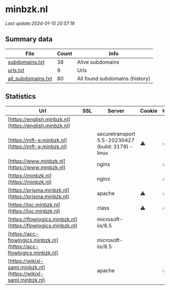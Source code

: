 # minbzk.nl
*Last update:2024-01-10 20:57:18*
## Summary data
| File       | Count | Info |
|------------|-------|------|
|[subdomains.txt](/data/minbzk/subdomains.txt)|38|Alive subdomains|
|[urls.txt](/data/minbzk/urls.txt)|9|Urls|
|[all_subdomains.txt](/data/minbzk/all_subdomains.txt)|80|All found subdomains (history)|
## Statistics
| Url | SSL | Server | Cookie | HSTS | CSP | XFO | XXP | RP | Tech |
|------------|-------|------|------|------|------|------|------|------|------|
|[https://english.minbzk.nl](https://english.minbzk.nl)| | | | | | | |:white_check_mark: | |Nginx| |
|[https://mft-e.minbzk.nl](https://mft-e.minbzk.nl)| |securetransport 5.5-20230427 (build: 3179) - linux|:warning: |:white_check_mark: | |:white_check_mark: | |:white_check_mark: | |:white_check_mark: | |HSTS| |
|[https://www.minbzk.nl](https://www.minbzk.nl)| |nginx| |:white_check_mark: | |:warning: |:white_check_mark: | |:white_check_mark: | |:white_check_mark: | |HSTS IIS:10.0 Window...| |
|[https://minbzk.nl](https://minbzk.nl)| |nginx| |:white_check_mark: | |:warning: |:white_check_mark: | |:white_check_mark: | |:white_check_mark: | |HSTS IIS:10.0 Window...| |
|[https://prisma.minbzk.nl](https://prisma.minbzk.nl)| |apache|:warning: |:white_check_mark: | | |:white_check_mark: | | |:white_check_mark: | |Apache HTTP Server H...| |
|[https://loc.minbzk.nl](https://loc.minbzk.nl)| |class|:warning: |:white_check_mark: | |:warning: | |:white_check_mark: | |:white_check_mark: | |HSTS| |
|[https://flowlogics.minbzk.nl](https://flowlogics.minbzk.nl)| |microsoft-iis/8.5| | | | | |:white_check_mark: | |Basic IIS:8.5 Micros...| |
|[https://acc-flowlogics.minbzk.nl](https://acc-flowlogics.minbzk.nl)| |microsoft-iis/8.5| | | | | |:white_check_mark: | |Basic IIS:8.5 Micros...| |
|[https://wikixl-saml.minbzk.nl](https://wikixl-saml.minbzk.nl)| |apache| |:white_check_mark: | | |:white_check_mark: | | |:white_check_mark: | |Apache HTTP Server H...| |